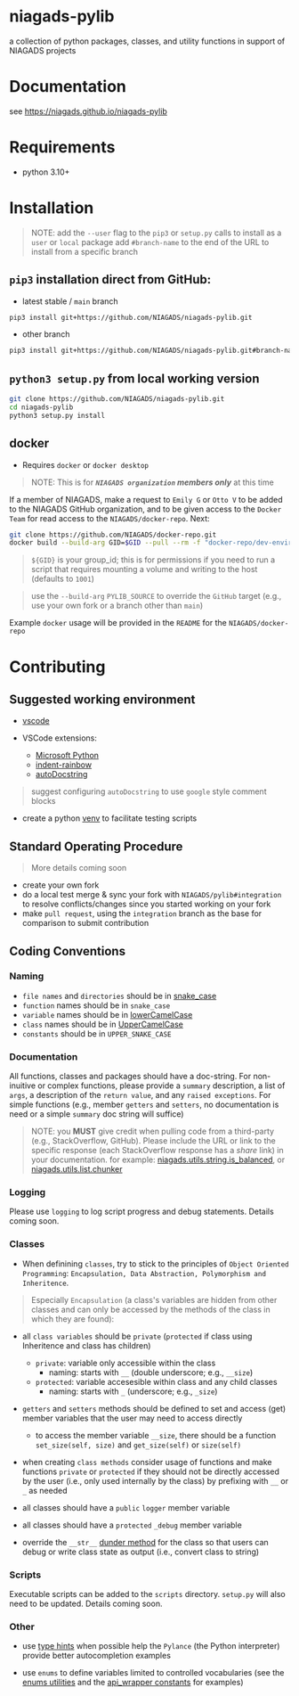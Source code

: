 # niagads-pylib

a collection of python packages, classes, and utility functions in support of NIAGADS projects

# Documentation

see https://niagads.github.io/niagads-pylib

# Requirements

* python 3.10+

# Installation

> NOTE: add the `--user` flag to the `pip3` or `setup.py` calls to install as a `user` or `local` package
> add `#branch-name` to the end of the URL to install from a specific branch

## `pip3` installation direct from GitHub:

* latest stable / `main` branch

```bash
pip3 install git+https://github.com/NIAGADS/niagads-pylib.git
```
* other branch
```bash
pip3 install git+https://github.com/NIAGADS/niagads-pylib.git#branch-name
```

## `python3 setup.py` from local working version
```bash
git clone https://github.com/NIAGADS/niagads-pylib.git
cd niagads-pylib
python3 setup.py install
```

## docker 

* Requires `docker` or `docker desktop`

> NOTE: This is for **_`NIAGADS organization` members only_** at this time

If a member of NIAGADS, make a request to `Emily G` or `Otto V` to be added to the NIAGADS GitHub organization, and to be given access to the `Docker Team` for read access to the `NIAGADS/docker-repo`. Next:

```bash 
git clone https://github.com/NIAGADS/docker-repo.git
docker build --build-arg GID=$GID --pull --rm -f "docker-repo/dev-environments/pylib/Dockerfile" -t pylib:latest "docker-repo/dev-environments/pylib
```

> `${GID}` is your group_id; this is for permissions if you need to run a script that requires mounting a volume and writing to the host (defaults to `1001`)

> use the `--build-arg` `PYLIB_SOURCE` to override the `GitHub` target (e.g., use your own fork or a branch other than `main`)

Example `docker` usage will be provided in the `README` for the `NIAGADS/docker-repo`

# Contributing

## Suggested working environment

* [vscode](https://code.visualstudio.com/)

* VSCode extensions:
  * [Microsoft Python](https://marketplace.visualstudio.com/items?itemName=ms-python.python)
  * [indent-rainbow](https://marketplace.visualstudio.com/items?itemName=oderwat.indent-rainbow)
  * [autoDocstring](https://marketplace.visualstudio.com/items?itemName=njpwerner.autodocstring)

> suggest configuring `autoDocstring` to use `google` style comment blocks

* create a python [venv](https://docs.python.org/3/library/venv.html) to facilitate testing scripts

## Standard Operating Procedure

> More details coming soon

* create your own fork 
* do a local test merge & sync your fork with `NIAGADS/pylib#integration` to resolve conflicts/changes since you started working on your fork
* make `pull request`, using the `integration` branch as the base for comparison to submit contribution

## Coding Conventions

### Naming

* `file names` and `directories` should be in [snake_case](https://www.theserverside.com/definition/Snake-case)
* `function` names should be in `snake_case`
* `variable` names should be in [lowerCamelCase](https://www.techtarget.com/whatis/definition/CamelCase#:~:text=CamelCase%20is%20a%20way%20to,humps%20on%20a%20camel%27s%20back.)
* `class` names should be in [UpperCamelCase](https://www.techtarget.com/whatis/definition/CamelCase#:~:text=CamelCase%20is%20a%20way%20to,humps%20on%20a%20camel%27s%20back.)
* `constants` should be in `UPPER_SNAKE_CASE`

### Documentation

All functions, classes and packages should have a doc-string.  For non-inuitive or complex functions, please provide a `summary` description, a list of `args`, a description of the `return value`, and any `raised exceptions`.  For simple functions (e.g., member `getters` and `setters`, no documentation is need or a simple `summary` doc string will suffice)

> NOTE: you **MUST** give credit when pulling code from a third-party (e.g., StackOverflow, GitHub).  Please include the URL or link to the specific response (each StackOverflow response has a _share_ link) in your documentation.
> for example: [niagads.utils.string.is_balanced](https://niagads.github.io/niagads-pylib/_modules/niagads/utils/string.html#is_balanced), 
> or [niagads.utils.list.chunker](https://niagads.github.io/niagads-pylib/_modules/niagads/utils/list.html#chunker)

### Logging

Please use `logging` to log script progress and debug statements. Details coming soon.

### Classes
* When definining `classes`, try to stick to the principles of `Object Oriented Programming`: `Encapsulation, Data Abstraction, Polymorphism and Inheritence`.  

> Especially `Encapsulation` (a class's variables are hidden from other classes and can only be accessed by the methods of the class in which they are found):

* all `class variables` should be `private` (`protected` if class using Inheritence and class has children) 
  * `private`: variable only accessible within the class
    * naming: starts with `__` (double underscore; e.g., `__size`)
  * `protected`: variable accesesible within class and any child classes
    * naming: starts with `_` (underscore; e.g., `_size`)

* `getters` and `setters` methods should be defined to set and access (get) member variables that the user may need to access directly
  * to access the member variable `__size`, there should be a function `set_size(self, size)` and `get_size(self)` or `size(self)`
  
* when creating `class methods` consider usage of functions and make functions `private` or `protected` if they should not be directly accessed by the user (i.e., only used internally by the class) by prefixing with `__` or `_` as needed

* all classes should have a `public` `logger` member variable
  
* all classes should have a `protected` `_debug` member variable

* override the `__str__` [dunder method](https://mathspp.com/blog/pydonts/dunder-methods) for the class so that users can debug or write class state as output (i.e., convert class to string)



### Scripts

Executable scripts can be added to the `scripts` directory. `setup.py` will also need to be updated.  Details coming soon.

### Other

* use [type hints](https://docs.python.org/3/library/typing.html) when possible help the `Pylance` (the Python interpreter) provide better autocompletion examples

* use `enums` to define variables limited to controlled vocabularies (see the [enums utilities](niagads/utils/enums.py) and the [api_wrapper constants](niagads/api_wrapper/constants.py) for examples)

